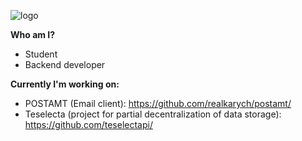 ![logo](https://github.com/yakarych/yakarych/assets/62261985/f8675a21-abbe-4ac4-ae28-d7b21018fb3b)

**Who am I?**
- Student
- Backend developer

**Currently I'm working on:**
- POSTAMT (Email client): https://github.com/realkarych/postamt/
- Teselecta (project for partial decentralization of data storage): https://github.com/teselectapi/
